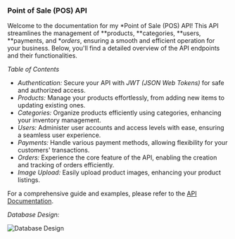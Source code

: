 ### Point of Sale (POS) API 

Welcome to the documentation for my *Point of Sale (POS) API! This API streamlines the management of **products, **categories, **users, **payments, and **orders*, ensuring a smooth and efficient operation for your business. Below, you'll find a detailed overview of the API endpoints and their functionalities.

*Table of Contents*

- *Authentication:* Secure your API with *JWT (JSON Web Tokens)* for safe and authorized access.
- *Products:* Manage your products effortlessly, from adding new items to updating existing ones.
- *Categories:* Organize products efficiently using categories, enhancing your inventory management.
- *Users:* Administer user accounts and access levels with ease, ensuring a seamless user experience.
- *Payments:* Handle various payment methods, allowing flexibility for your customers' transactions.
- *Orders:* Experience the core feature of the API, enabling the creation and tracking of orders efficiently.
- *Image Upload:* Easily upload product images, enhancing your product listings.

For a comprehensive guide and examples, please refer to the [API Documentation](https://documenter.getpostman.com/view/25921875/2s9YRGzABN).

*Database Design:*

![Database Design](https://firebasestorage.googleapis.com/v0/b/pos-project-4fd7d.appspot.com/o/database%20design.png?alt=media&token=5a81f8b3-af9c-48fe-8155-f8c4c79f8d23)
